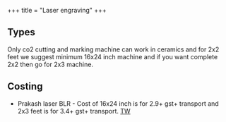 +++
title = "Laser engraving"
+++

## Types
Only co2 cutting and marking machine can work in ceramics and for 2x2 feet we suggest minimum 16x24 inch machine and if you want complete 2x2 then go for 2x3 machine.

## Costing
- Prakash laser BLR - Cost of 16x24 inch is for 2.9+ gst+ transport  and 2x3 feet is for 3.4+ gst+ transport. [TW](https://www.lasercuttingmachines.co.in/)